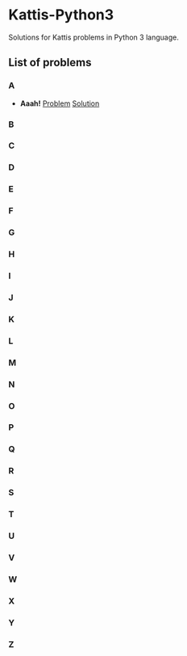 # Kattis-Python3
Solutions for Kattis problems in Python 3 language.

## List of problems
### A
* **Aaah!** [Problem](https://open.kattis.com/problems/aaah) [Solution](https://github.com/Hasan-Kalzi/Kattis-Python3/blob/main/src/Aaah.py)
### B
### C
### D
### E
### F
### G
### H
### I
### J
### K
### L
### M
### N
### O
### P
### Q
### R
### S
### T
### U
### V
### W
### X
### Y
### Z

